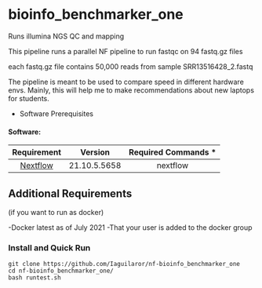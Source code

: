 # bioinfo_benchmarker_one

Runs illumina NGS QC and mapping

This pipeline runs a parallel NF pipeline to run fastqc on 94 fastq.gz files

 each fastq.gz file contains 50,000 reads from sample SRR13516428_2.fastq

The pipeline is meant to be used to compare speed in different hardware envs. Mainly, this will help me to make recommendations about new laptops for students.


* Software Prerequisites

#### Software:
| Requirement | Version  | Required Commands * |
|:---------:|:--------:|:-------------------:|
| [Nextflow](https://www.nextflow.io/docs/latest/getstarted.html) | 21.10.5.5658 | nextflow |

## Additional Requirements
(if you want to run as docker)

-Docker latest as of July 2021
-That your user is added to the docker group

### Install and Quick Run

````
git clone https://github.com/Iaguilaror/nf-bioinfo_benchmarker_one
cd nf-bioinfo_benchmarker_one/
bash runtest.sh
````
